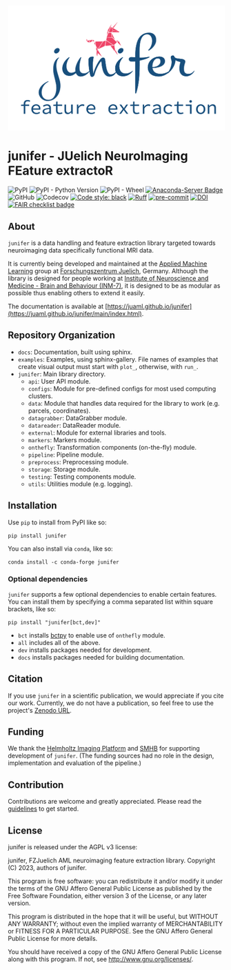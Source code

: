 ![Junifer logo](docs/images/junifer_logo.png "junifer logo")

# junifer - JUelich NeuroImaging FEature extractoR

![PyPI](https://img.shields.io/pypi/v/junifer?style=flat-square)
![PyPI - Python Version](https://img.shields.io/pypi/pyversions/junifer?style=flat-square)
![PyPI - Wheel](https://img.shields.io/pypi/wheel/junifer?style=flat-square)
[![Anaconda-Server Badge](https://anaconda.org/conda-forge/junifer/badges/version.svg)](https://anaconda.org/conda-forge/junifer)
![GitHub](https://img.shields.io/github/license/juaml/junifer?style=flat-square)
![Codecov](https://img.shields.io/codecov/c/github/juaml/junifer?style=flat-square)
[![Code style: black](https://img.shields.io/badge/code%20style-black-000000.svg?style=flat-square)](https://github.com/psf/black)
[![Ruff](https://img.shields.io/endpoint?url=https://raw.githubusercontent.com/charliermarsh/ruff/main/assets/badge/v2.json)](https://github.com/charliermarsh/ruff)
[![pre-commit](https://img.shields.io/badge/pre--commit-enabled-brightgreen?logo=pre-commit)](https://github.com/pre-commit/pre-commit)
[![DOI](https://zenodo.org/badge/DOI/10.5281/zenodo.8176570.svg)](https://doi.org/10.5281/zenodo.8176570)
[![FAIR checklist badge](https://fairsoftwarechecklist.net/badge.svg)](https://fairsoftwarechecklist.net/v0.2?f=31&a=32113&i=32322&r=133)

## About

`junifer` is a data handling and feature extraction library targeted towards neuroimaging data specifically functional MRI data.

It is currently being developed and maintained at the [Applied Machine Learning](https://www.fz-juelich.de/en/inm/inm-7/research-groups/applied-machine-learning-aml) group at [Forschungszentrum Juelich](https://www.fz-juelich.de/en), Germany. Although the library is designed for people working at [Institute of Neuroscience and Medicine - Brain and Behaviour (INM-7)](https://www.fz-juelich.de/en/inm/inm-7), it is designed to be as modular as possible thus enabling others to extend it easily.

The documentation is available at [https://juaml.github.io/junifer](https://juaml.github.io/junifer/main/index.html).

## Repository Organization

* `docs`: Documentation, built using sphinx.
* `examples`: Examples, using sphinx-gallery. File names of examples that create visual output must start with `plot_`, otherwise, with `run_`.
* `junifer`: Main library directory.
  * `api`: User API module.
  * `configs`: Module for pre-defined configs for most used computing clusters.
  * `data`: Module that handles data required for the library to work (e.g. parcels, coordinates).
  * `datagrabber`: DataGrabber module.
  * `datareader`: DataReader module.
  * `external`: Module for external libraries and tools.
  * `markers`: Markers module.
  * `onthefly`: Transformation components (on-the-fly) module.
  * `pipeline`: Pipeline module.
  * `preprocess`: Preprocessing module.
  * `storage`: Storage module.
  * `testing`: Testing components module.
  * `utils`: Utilities module (e.g. logging).

## Installation

Use `pip` to install from PyPI like so:

```
pip install junifer
```

You can also install via `conda`, like so:

```
conda install -c conda-forge junifer
```

### Optional dependencies

`junifer` supports a few optional dependencies to enable certain features. You can
install them by specifying a comma separated list within square brackets, like so:

```
pip install "junifer[bct,dev]"
```

* `bct` installs [bctpy](https://github.com/aestrivex/bctpy) to enable use of `onthefly` module.
* `all` includes all of the above.
* `dev` installs packages needed for development.
* `docs` installs packages needed for building documentation.

## Citation

If you use `junifer` in a scientific publication, we would appreciate if you cite our work. Currently, we do not have a publication, so feel free to use the project's [Zenodo URL](https://doi.org/10.5281/zenodo.8176569).

## Funding

We thank the [Helmholtz Imaging Platform](https://helmholtz-imaging.de/) and
[SMHB](https://www.fz-juelich.de/en/smhb) for supporting development of `junifer`.
(The funding sources had no role in the design, implementation and evaluation of the pipeline.)

## Contribution

Contributions are welcome and greatly appreciated. Please read the [guidelines](https://juaml.github.io/junifer/main/contributing.html) to get started.

## License

junifer is released under the AGPL v3 license:

junifer, FZJuelich AML neuroimaging feature extraction library.
Copyright (C) 2023, authors of junifer.

This program is free software: you can redistribute it and/or modify
it under the terms of the GNU Affero General Public License as published by
the Free Software Foundation, either version 3 of the License, or any later version.

This program is distributed in the hope that it will be useful,
but WITHOUT ANY WARRANTY; without even the implied warranty of
MERCHANTABILITY or FITNESS FOR A PARTICULAR PURPOSE.  See the
GNU Affero General Public License for more details.

You should have received a copy of the GNU Affero General Public License
along with this program.  If not, see <http://www.gnu.org/licenses/>.
